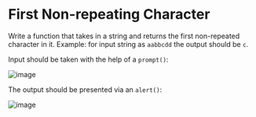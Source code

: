 # First Non-repeating Character

Write a function that takes in a string and returns the first non-repeated character in it.
Example: for input string as `aabbcdd` the output should be `c`.

Input should be taken with the help of a `prompt()`: 

![image](https://user-images.githubusercontent.com/78275204/222357769-85aff2d3-3f5c-4f1a-bad0-aa4205947ff2.png)

The output should be presented via an `alert()`: 

![image](https://user-images.githubusercontent.com/78275204/222358013-ed72dd76-6cae-4eac-8e84-8b37274c4d14.png)


